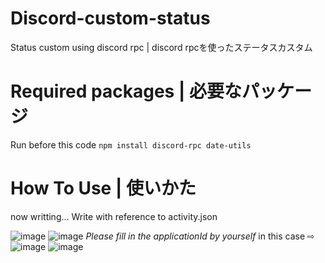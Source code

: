 # Discord-custom-status
 Status custom using discord rpc | discord rpcを使ったステータスカスタム
# Required packages | 必要なパッケージ
 Run before this code
 `npm install discord-rpc date-utils`
# How To Use | 使いかた
 now writting...
 Write with reference to activity.json

 ![image](https://user-images.githubusercontent.com/83022348/158160205-385cdd43-12ae-41d0-ad69-c88e6649e7c6.png)
 ![image](https://user-images.githubusercontent.com/83022348/158160457-f66d5733-5fc5-4a98-8ad3-75e1a84de5e2.png)
 *Please fill in the applicationId by yourself*
 in this case ⇨
 ![image](https://user-images.githubusercontent.com/83022348/158160373-519b5dde-41e4-4487-b9f5-f1ef9568c678.png)
 ![image](https://user-images.githubusercontent.com/83022348/158160899-f8842adb-609c-4718-86f2-118bd97071d6.png)

